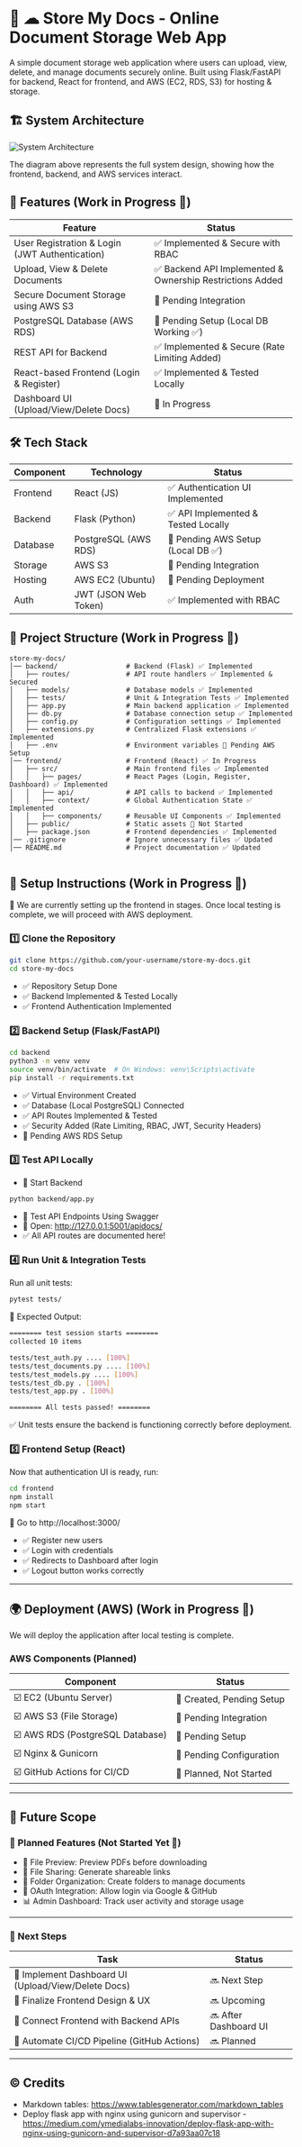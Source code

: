 # 📄 ☁ Store My Docs - Online Document Storage Web App
A simple document storage web application where users can upload, view, delete, and manage documents securely online. Built using Flask/FastAPI for backend, React for frontend, and AWS (EC2, RDS, S3) for hosting & storage.

## 🏗️ System Architecture
![System Architecture](https://github.com/kenneth-fernandes/store-my-docs/blob/main/backend/docs/system-architecture.png)

The diagram above represents the full system design, showing how the frontend, backend, and AWS services interact.
## 🚀 Features (Work in Progress 🚧)
| Feature                                        | Status                                                   |
|------------------------------------------------|----------------------------------------------------------|
| User Registration & Login (JWT Authentication) | ✅ Implemented & Secure with RBAC                         |
| Upload, View & Delete Documents                | ✅ Backend API Implemented & Ownership Restrictions Added |
| Secure Document Storage using AWS S3           | 🚧 Pending Integration                                    |
| PostgreSQL Database (AWS RDS)                  | 🚧 Pending Setup (Local DB Working ✅)                     |
| REST API for Backend                           | ✅ Implemented & Secure (Rate Limiting Added)             |
| React-based Frontend (Login & Register)        | ✅ Implemented & Tested Locally                           |
| Dashboard UI (Upload/View/Delete Docs)         | 🚧 In Progress                                            |

## 🛠️ Tech Stack
| Component | Technology           | Status                             |
|-----------|----------------------|------------------------------------|
| Frontend  | React (JS)           | ✅ Authentication UI Implemented    |
| Backend   | Flask (Python)       | ✅ API Implemented & Tested Locally |
| Database  | PostgreSQL (AWS RDS) | 🚧 Pending AWS Setup (Local DB ✅)   |
| Storage   | AWS S3               | 🚧 Pending Integration              |
| Hosting   | AWS EC2 (Ubuntu)     | 🚧 Pending Deployment               |
| Auth      | JWT (JSON Web Token) | ✅ Implemented with RBAC            |

## 📂 Project Structure (Work in Progress 🚧)
```
store-my-docs/
│── backend/                 # Backend (Flask) ✅ Implemented
│   ├── routes/              # API route handlers ✅ Implemented & Secured
│   ├── models/              # Database models ✅ Implemented
│   ├── tests/               # Unit & Integration Tests ✅ Implemented
│   ├── app.py               # Main backend application ✅ Implemented
│   ├── db.py                # Database connection setup ✅ Implemented
│   ├── config.py            # Configuration settings ✅ Implemented
│   ├── extensions.py        # Centralized Flask extensions ✅ Implemented
│   ├── .env                 # Environment variables 🚧 Pending AWS Setup
│── frontend/                # Frontend (React) ✅ In Progress
│   ├── src/                 # Main frontend files ✅ Implemented
│   │   ├── pages/           # React Pages (Login, Register, Dashboard) ✅ Implemented
│   │   ├── api/             # API calls to backend ✅ Implemented
│   │   ├── context/         # Global Authentication State ✅ Implemented
│   │   ├── components/      # Reusable UI Components ✅ Implemented
│   ├── public/              # Static assets 🚧 Not Started
│   ├── package.json         # Frontend dependencies ✅ Implemented
│── .gitignore               # Ignore unnecessary files ✅ Updated
│── README.md                # Project documentation ✅ Updated


```

## 🔧 Setup Instructions (Work in Progress 🚧)
🚀 We are currently setting up the frontend in stages.  Once local testing is complete, we will proceed with AWS deployment.

### 1️⃣ Clone the Repository
```bash
git clone https://github.com/your-username/store-my-docs.git
cd store-my-docs
```

- ✅ Repository Setup Done
- ✅ Backend Implemented & Tested Locally
- ✅ Frontend Authentication Implemented

### 2️⃣ Backend Setup (Flask/FastAPI)
```bash
cd backend
python3 -m venv venv
source venv/bin/activate  # On Windows: venv\Scripts\activate
pip install -r requirements.txt
```

- ✅ Virtual Environment Created
- ✅ Database (Local PostgreSQL) Connected
- ✅ API Routes Implemented & Tested
- ✅ Security Added (Rate Limiting, RBAC, JWT, Security Headers)
- 🚧 Pending AWS RDS Setup

### 3️⃣ Test API Locally
- 📌 Start Backend
```bash
python backend/app.py
```

- 📌 Test API Endpoints Using Swagger
- 📍 Open: http://127.0.0.1:5001/apidocs/
- ✅ All API routes are documented here!

### 4️⃣ Run Unit & Integration Tests
Run all unit tests:
``` bash
pytest tests/
```
📌 Expected Output:
```bash
======== test session starts ========
collected 10 items

tests/test_auth.py .... [100%]
tests/test_documents.py .... [100%]
tests/test_models.py .... [100%]
tests/test_db.py . [100%]
tests/test_app.py . [100%]

======== All tests passed! ========
```
✅ Unit tests ensure the backend is functioning correctly before deployment.

### 5️⃣ Frontend Setup (React)
Now that authentication UI is ready, run:
```bash
cd frontend
npm install
npm start
```
📌 Go to http://localhost:3000/
- ✅ Register new users
- ✅ Login with credentials
- ✅ Redirects to Dashboard after login
- ✅ Logout button works correctly

---
## 🌍 Deployment (AWS) (Work in Progress 🚧)
We will deploy the application after local testing is complete.

### AWS Components (Planned)
| Component                       | Status                   |
|---------------------------------|--------------------------|
| ☑️ EC2 (Ubuntu Server)           | 🚧 Created, Pending Setup |
| ☑️ AWS S3 (File Storage)         | 🚧 Pending Integration    |
| ☑️ AWS RDS (PostgreSQL Database) | 🚧 Pending Setup          |
| ☑️ Nginx & Gunicorn              | 🚧 Pending Configuration  |
| ☑️ GitHub Actions for CI/CD      | 🚧 Planned, Not Started   |

---
## 📌 Future Scope
### 🚀 Planned Features (Not Started Yet 🚧)
- 📄 File Preview: Preview PDFs before downloading
- 🔗 File Sharing: Generate shareable links
- 📂 Folder Organization: Create folders to manage documents
- 🔑 OAuth Integration: Allow login via Google & GitHub 
- 📊 Admin Dashboard: Track user activity and storage usage
---

### 📌 Next Steps
| Task                                               | Status               |
|----------------------------------------------------|----------------------|
| 🚀 Implement Dashboard UI (Upload/View/Delete Docs) | 🔜 Next Step          |
| 🎨 Finalize Frontend Design & UX                    | 🔜 Upcoming           |
| 🔗 Connect Frontend with Backend APIs               | 🔜 After Dashboard UI |
| 🔄 Automate CI/CD Pipeline (GitHub Actions)         | 🔜 Planned            |
---
## ©️ Credits
- Markdown tables: https://www.tablesgenerator.com/markdown_tables
- Deploy flask app with nginx using gunicorn and supervisor - https://medium.com/ymedialabs-innovation/deploy-flask-app-with-nginx-using-gunicorn-and-supervisor-d7a93aa07c18